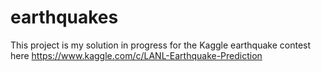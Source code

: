 # earthquakes

This project is my solution in progress for the Kaggle earthquake contest here https://www.kaggle.com/c/LANL-Earthquake-Prediction